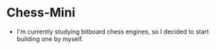 # Chess-Mini

- I'm currently studying bitboard chess engines, so I decided to start building one by myself.